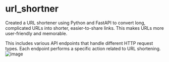 # url_shortner
Created a URL shortener using Python and FastAPI to convert long, complicated URLs into shorter, easier-to-share links. This makes URLs more user-friendly and memorable.

This includes various API endpoints that handle different HTTP request types. Each endpoint  performs a specific action related to URL shortening.
![image](https://github.com/user-attachments/assets/1b709820-818e-4bd6-a543-09a72f60ab68)
